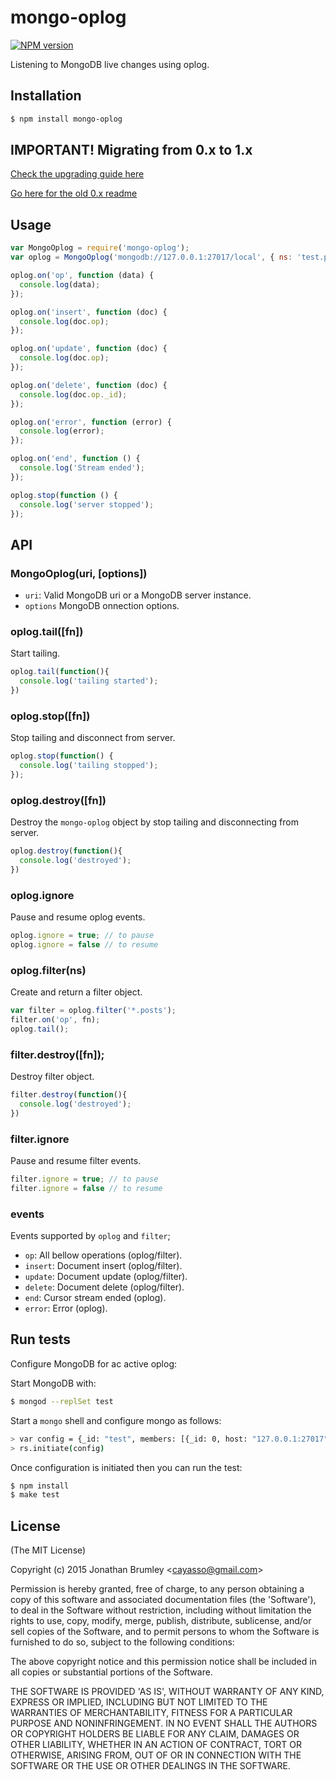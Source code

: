 # mongo-oplog

[![NPM version](https://badge.fury.io/js/mongo-oplog.svg)](http://badge.fury.io/js/mongo-oplog)

Listening to MongoDB live changes using oplog.

## Installation

``` bash
$ npm install mongo-oplog
```

## IMPORTANT! Migrating from 0.x to 1.x

[Check the upgrading guide here](https://github.com/cayasso/mongo-oplog/blob/develop/UPGRADE.md)

[Go here for the old 0.x readme](https://github.com/cayasso/mongo-oplog/tree/0.x)

## Usage

``` javascript
var MongoOplog = require('mongo-oplog');
var oplog = MongoOplog('mongodb://127.0.0.1:27017/local', { ns: 'test.posts' }).tail();

oplog.on('op', function (data) {
  console.log(data);
});

oplog.on('insert', function (doc) {
  console.log(doc.op);
});

oplog.on('update', function (doc) {
  console.log(doc.op);
});

oplog.on('delete', function (doc) {
  console.log(doc.op._id);
});

oplog.on('error', function (error) {
  console.log(error);
});

oplog.on('end', function () {
  console.log('Stream ended');
});

oplog.stop(function () {
  console.log('server stopped');
});
```

## API

### MongoOplog(uri, [options])

* `uri`: Valid MongoDB uri or a MongoDB server instance.
* `options` MongoDB onnection options.

### oplog.tail([fn])

Start tailing.

```javascript
oplog.tail(function(){
  console.log('tailing started');
})
```

### oplog.stop([fn])

Stop tailing and disconnect from server.

```javascript
oplog.stop(function() {
  console.log('tailing stopped');
});
```

### oplog.destroy([fn])

Destroy the `mongo-oplog` object by stop tailing and disconnecting from server.

```javascript
oplog.destroy(function(){
  console.log('destroyed');
})
```

### oplog.ignore

Pause and resume oplog events.

```javascript
oplog.ignore = true; // to pause
oplog.ignore = false // to resume
```

### oplog.filter(ns)

Create and return a filter object.

```javascript
var filter = oplog.filter('*.posts');
filter.on('op', fn);
oplog.tail();
```

### filter.destroy([fn]);

Destroy filter object.

```javascript
filter.destroy(function(){
  console.log('destroyed');
})
```

### filter.ignore

Pause and resume filter events.

```javascript
filter.ignore = true; // to pause
filter.ignore = false // to resume
```

### events

Events supported by `oplog` and `filter`;

* `op`: All bellow operations (oplog/filter).
* `insert`: Document insert (oplog/filter).
* `update`: Document update (oplog/filter).
* `delete`: Document delete (oplog/filter).
* `end`: Cursor stream ended (oplog).
* `error`: Error (oplog).

## Run tests

Configure MongoDB for ac active oplog:

Start MongoDB with:

``` bash
$ mongod --replSet test
```

Start a `mongo` shell and configure mongo as follows:

```bash
> var config = {_id: "test", members: [{_id: 0, host: "127.0.0.1:27017"}]}
> rs.initiate(config)
```

Once configuration is initiated then you can run the test:

``` bash
$ npm install
$ make test
```

## License

(The MIT License)

Copyright (c) 2015 Jonathan Brumley &lt;cayasso@gmail.com&gt;

Permission is hereby granted, free of charge, to any person obtaining
a copy of this software and associated documentation files (the
'Software'), to deal in the Software without restriction, including
without limitation the rights to use, copy, modify, merge, publish,
distribute, sublicense, and/or sell copies of the Software, and to
permit persons to whom the Software is furnished to do so, subject to
the following conditions:

The above copyright notice and this permission notice shall be
included in all copies or substantial portions of the Software.

THE SOFTWARE IS PROVIDED 'AS IS', WITHOUT WARRANTY OF ANY KIND,
EXPRESS OR IMPLIED, INCLUDING BUT NOT LIMITED TO THE WARRANTIES OF
MERCHANTABILITY, FITNESS FOR A PARTICULAR PURPOSE AND NONINFRINGEMENT.
IN NO EVENT SHALL THE AUTHORS OR COPYRIGHT HOLDERS BE LIABLE FOR ANY
CLAIM, DAMAGES OR OTHER LIABILITY, WHETHER IN AN ACTION OF CONTRACT,
TORT OR OTHERWISE, ARISING FROM, OUT OF OR IN CONNECTION WITH THE
SOFTWARE OR THE USE OR OTHER DEALINGS IN THE SOFTWARE.
